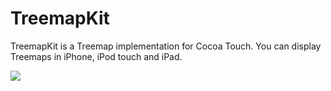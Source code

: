 TreemapKit
==========

TreemapKit is a Treemap implementation for Cocoa Touch.
You can display Treemaps in iPhone, iPod touch and iPad.

![](http://farm3.static.flickr.com/2168/4506946759_b5354db15c.jpg)
